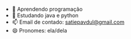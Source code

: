 - 👀 Aprendendo programação
- 🌱 Estudando java e python
- 📫 Email de contado: satiepavdul@gmail.com
- 😄 Pronomes: ela/dela
